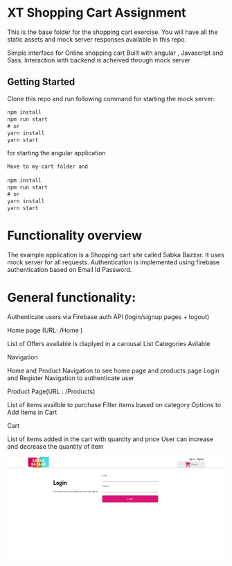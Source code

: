 # XT Shopping Cart Assignment

This is the base folder for the shopping cart exercise. You will have all the static assets and mock server responses available in this repo.

Simple interface for Online shopping cart Built with angular , Javascript and Sass. Interaction with backend is acheived through mock server

## Getting Started

Clone this repo and run following command for starting the mock server:

```
npm install
npm run start
# or
yarn install
yarn start
```

for starting the angular application
```
Move to my-cart folder and

npm install
npm run start
# or
yarn install
yarn start

```

# Functionality overview

The example application is a Shopping cart site called Sabka Bazzar. It uses mock server for all requests. Authentication is implemented using firebase authentication based on Email Id Password. 

# General functionality:

Authenticate users via Firebase auth API (login/signup pages + logout)

Home page (URL: /Home )

List of Offers available is diaplyed in a carousal
List Categories Avilable

Navigation 

Home and Product Navigation to see home page and products page
Login and Register Navigation to authenticate user

Product Page(URL : /Products)

List of items availble to purchase
Filter items based on category
Options to Add Items in Cart

Cart

List of items added in the cart with quantity and price
User can increase and decrease the quantity of item

![alt text](https://github.com/athul-narayanan/shopping-cart-assignment/blob/develop-1/login.jpg)

